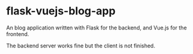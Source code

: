 # flask-vuejs-blog-app
An blog application written with Flask for the backend, and Vue.js for the frontend.

The backend server works fine but the client is not finished.
